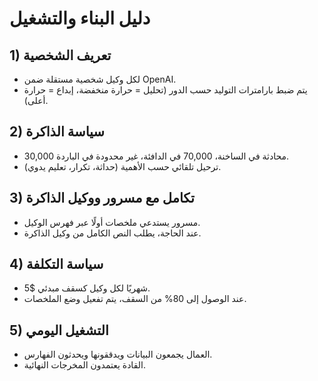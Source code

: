 # دليل البناء والتشغيل

## 1) تعريف الشخصية
- لكل وكيل شخصية مستقلة ضمن OpenAI.
- يتم ضبط بارامترات التوليد حسب الدور (تحليل = حرارة منخفضة، إبداع = حرارة أعلى).

## 2) سياسة الذاكرة
- 30,000 محادثة في الساخنة، 70,000 في الدافئة، غير محدودة في الباردة.
- ترحيل تلقائي حسب الأهمية (حداثة، تكرار، تعليم يدوي).

## 3) تكامل مع مسرور ووكيل الذاكرة
- مسرور يستدعي ملخصات أولًا عبر فهرس الوكيل.
- عند الحاجة، يطلب النص الكامل من وكيل الذاكرة.

## 4) سياسة التكلفة
- 5$ شهريًا لكل وكيل كسقف مبدئي.
- عند الوصول إلى 80% من السقف، يتم تفعيل وضع الملخصات.

## 5) التشغيل اليومي
- العمال يجمعون البيانات ويدققونها ويحدثون الفهارس.
- القادة يعتمدون المخرجات النهائية.

